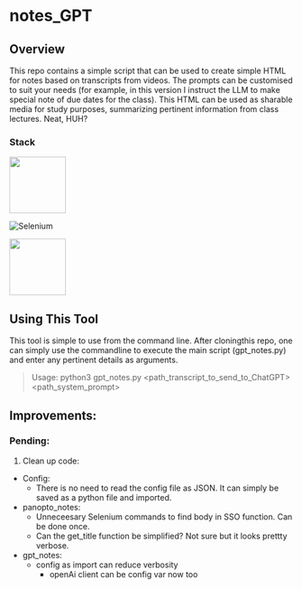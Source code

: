 # notes_GPT

## Overview

This repo contains a simple script that can be used to create simple HTML for notes based on transcripts from videos. The prompts can be customised to suit your needs (for example, in this version I instruct the LLM to make special note of due dates for the class). This HTML can be used as sharable media for study purposes, summarizing pertinent information from class lectures. Neat, HUH?

### Stack

<img src=https://cdn.freebiesupply.com/logos/large/2x/python-3-logo-png-transparent.png height=100 />

![Selenium](https://upload.wikimedia.org/wikipedia/commons/thumb/9/9f/Selenium_logo.svg/512px-Selenium_logo.svg.png)

<img src=https://static.vecteezy.com/system/resources/previews/022/227/364/non_2x/openai-chatgpt-logo-icon-free-png.png height=100/>

## Using This Tool

This tool is simple to use from the command line. After cloningthis repo, one can simply use the commandline to execute the main script (gpt_notes.py) and enter any pertinent details as arguments. 

  > Usage: python3 gpt_notes.py <path_transcript_to_send_to_ChatGPT> <path_system_prompt>


## Improvements:

### Pending:

1) Clean up code:
  - Config:
    - There is no need to read the config file as JSON. It can simply be saved as a python file and imported.
  - panopto_notes:
    - Unneceesary Selenium commands to find body in SSO function. Can be done once.
    - Can the get_title function be simplified? Not sure but it looks prettty verbose.
  - gpt_notes:
    - config as import can reduce verbosity
      - openAi client can be config var now too
